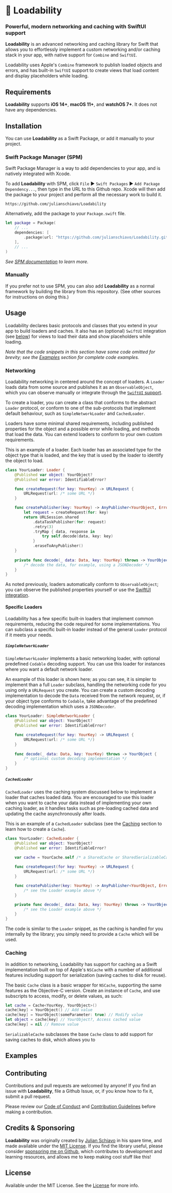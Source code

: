 # 📩 Loadability
### Powerful, modern networking and caching with SwiftUI support 

**Loadability** is an advanced networking and caching library for Swift that allows you to effortlessly implement a custom networking and/or caching stack in your app, with native support for `Combine` and `SwiftUI`.

Loadability uses Apple's `Combine` framework to publish loaded objects and errors, and has built-in `SwiftUI` support to create views that load content and display placeholders while loading. 

## Requirements

**Loadability** supports **iOS 14+**, **macOS 11+**, and **watchOS 7+**. It does not have any dependencies.

## Installation

You can use **Loadability** as a Swift Package, or add it manually to your project. 

### Swift Package Manager (SPM)

Swift Package Manager is a way to add dependencies to your app, and is natively integrated with Xcode.

To add **Loadability** with SPM, click `File` ► `Swift Packages` ► `Add Package Dependency...`, then type in the URL to this Github repo. Xcode will then add the package to your project and perform all the necessary work to build it.

```
https://github.com/julianschiavo/Loadability
```

Alternatively, add the package to your `Package.swift` file.

```swift
let package = Package(
    // ...
    dependencies: [
        .package(url: "https://github.com/julianschiavo/Loadability.git", from: "1.0.0")
    ],
    // ...
)
```

*See [SPM documentation](https://github.com/apple/swift-package-manager/tree/master/Documentation) to learn more.*

### Manually

If you prefer not to use SPM, you can also add **Loadability** as a normal framework by building the library from this repository. (See other sources for instructions on doing this.)

## Usage

Loadability declares basic protocols and classes that you extend in your app to build loaders and caches. It also has an (optional) `SwiftUI` integration (see [below](swiftui)) for views to load their data and show placeholders while loading.

*Note that the code snippets in this section have some code omitted for brevity; see the [Examples](examples) section for complete code examples.*

### Networking

Loadability networking in centered around the concept of loaders. A `Loader` loads data from some source and publishes it as an `ObservableObject`, which you can observe manually or integrate through the [`SwiftUI` support](swiftui).

To create a loader, you can create a class that conforms to the abstract `Loader` protocol, or conform to one of the sub-protocols that implement default behaviour, such as `SimpleNetworkLoader` and `CachedLoader`.

Loaders have some minimal shared requirements, including published properties for the object and a possible error while loading, and methods that load the data. You can extend loaders to conform to your own custom requirements.

This is an example of a loader. Each loader has an associated type for the object type that is loaded, and the key that is used by the loader to identify the object to load.
```swift
class YourLoader: Loader {
    @Published var object: YourObject?
    @Published var error: IdentifiableError?

    func createRequest(for key: YourKey) -> URLRequest {
        URLRequest(url: /* some URL */)
    }

    func createPublisher(key: YourKey) -> AnyPublisher<YourObject, Error>? {
        let request = createRequest(for: key)
        return URLSession.shared
            .dataTaskPublisher(for: request)
            .retry(3)
            .tryMap { data, response in
                try self.decode(data, key: key)
            }
            .eraseToAnyPublisher()
    }
    
    private func decode(_ data: Data, key: YourKey) throws -> YourObject {
        /* decode the data, for example, using a JSONDecoder */
    }
}
```

As noted previously, loaders automatically conform to `ObservableObject`; you can observe the published properties yourself or use the [SwiftUI integration](swiftui).


#### Specific Loaders

Loadability has a few specific built-in loaders that implement common requirements, reducing the code required for some implementations. You can subclass a specific built-in loader instead of the general `Loader` protocol if it meets your needs.

##### `SimpleNetworkLoader`

`SimpleNetworkLoader` implements a basic networking loader, with optional predefined `Codable` decoding support. You can use this loader for instances where you want a default network loader.

An example of this loader is shown here; as you can see, it is simpler to implement than a full `Loader` subclass, handling the networking code for you using only a `URLRequest` you create. You can create a custom decoding implementation to decode the `Data` received from the network request, or, if your object type conforms to `Codable`, take advantage of the predefined decoding implementation which uses a `JSONDecoder`.
```swift
class YourLoader: SimpleNetworkLoader {
    @Published var object: YourObject?
    @Published var error: IdentifiableError?

    func createRequest(for key: YourKey) -> URLRequest {
        URLRequest(url: /* some URL */)
    }
    
    func decode(_ data: Data, key: YourKey) throws -> YourObject {
        /* optional custom decoding implementation */
    }
}
```

##### `CachedLoader`

`CachedLoader` uses the caching system discussed below to implement a loader that caches loaded data. You are encouraged to use this loader when you want to cache your data instead of implementing your own caching loader, as it handles tasks such as pre-loading cached data and updating the cache asynchronously after loads.

This is an example of a `CachedLoader` subclass (see the [Caching](caching) section to learn how to create a `Cache`).
```swift
class YourLoader: CachedLoader {
    @Published var object: YourObject?
    @Published var error: IdentifiableError?

    var cache = YourCache.self /* a SharedCache or SharedSerializableCache type */
    
    func createRequest(for key: YourKey) -> URLRequest {
        URLRequest(url: /* some URL */)
    }

    func createPublisher(key: YourKey) -> AnyPublisher<YourObject, Error>? {
        /* see the Loader example above */
    }

    private func decode(_ data: Data, key: YourKey) throws -> YourObject {
        /* see the Loader example above */
    }
}
```
The code is similar to the `Loader` snippet, as the caching is handled for you internally by the library; you simply need to provide a `Cache` which will be used.

### Caching

In addition to networking, Loadability has support for caching as a Swift implementation built on top of Apple's `NSCache` with a number of additional features including support for serialization (saving caches to disk for reuse).

The basic  `Cache` class is a basic wrapper for `NSCache`, supporting the same features as the Objective-C version. Create an instance of `Cache`, and use subscripts to access, modify, or delete values, as such:

```swift
let cache = Cache<YourKey, YourObject>()
cache[key] = YourObject() // Add value
cache[key] = YourObject(someParameter: true) // Modify value
let object = cache[key] // YourObject?, Access cached value
cache[key] = nil // Remove value
```

`SerializableCache` subclasses the base `Cache` class to add support for saving caches to disk, which allows you to 

## Examples

### []()


## Contributing

Contributions and pull requests are welcomed by anyone! If you find an issue with **Loadability**, file a Github Issue, or, if you know how to fix it, submit a pull request. 

Please review our [Code of Conduct](CODE_OF_CONDUCT.md) and [Contribution Guidelines](CONTRIBUTING.md) before making a contribution.

## Credits & Sponsoring

**Loadability** was originally created by [Julian Schiavo](https://twitter.com/julianschiavo) in his spare time, and made available under the [MIT License](LICENSE). If you find the library useful, please consider [sponsoring me on Github](https://github.com/julianschiavo/sponsors), which contributes to development and learning resources, and allows me to keep making cool stuff like this!




## License

Available under the MIT License. See the [License](LICENSE) for more info.
